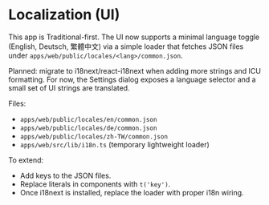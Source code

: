 # Localization (UI)

This app is Traditional-first. The UI now supports a minimal language toggle (English, Deutsch, 繁體中文) via a simple loader that fetches JSON files under `apps/web/public/locales/<lang>/common.json`.

Planned: migrate to i18next/react-i18next when adding more strings and ICU formatting. For now, the Settings dialog exposes a language selector and a small set of UI strings are translated.

Files:
- `apps/web/public/locales/en/common.json`
- `apps/web/public/locales/de/common.json`
- `apps/web/public/locales/zh-TW/common.json`
- `apps/web/src/lib/i18n.ts` (temporary lightweight loader)

To extend:
- Add keys to the JSON files.
- Replace literals in components with `t('key')`.
- Once i18next is installed, replace the loader with proper i18n wiring.


